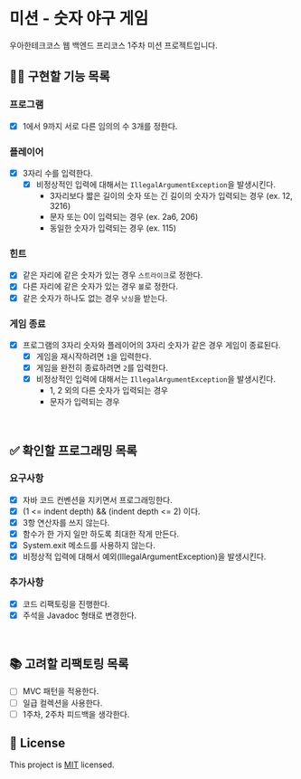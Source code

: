 # 미션 - 숫자 야구 게임
우아한테크코스 웹 백엔드 프리코스 1주차 미션 프로젝트입니다.

## 👩‍💻 구현할 기능 목록
### 프로그램
- [x] 1에서 9까지 서로 다른 임의의 수 3개를 정한다.

### 플레이어
- [x] 3자리 수를 입력한다.
    - [x] 비정상적인 입력에 대해서는 `IllegalArgumentException`을 발생시킨다.
        - 3자리보다 짧은 길이의 숫자 또는 긴 길이의 숫자가 입력되는 경우 (ex. 12, 3216)
        - 문자 또는 0이 입력되는 경우 (ex. 2a6, 206)
        - 동일한 숫자가 입력되는 경우 (ex. 115) 

### 힌트
- [x] 같은 자리에 같은 숫자가 있는 경우 `스트라이크`로 정한다.
- [x] 다른 자리에 같은 숫자가 있는 경우 `볼`로 정한다.
- [x] 같은 숫자가 하나도 없는 경우 `낫싱`을 받는다.

### 게임 종료
- [x] 프로그램의 3자리 숫자와 플레이어의 3자리 숫자가 같은 경우 게임이 종료된다.
    - [x] 게임을 재시작하려면 `1`을 입력한다.
    - [x] 게임을 완전히 종료하려면 `2`를 입력한다.
    - [x] 비정상적인 입력에 대해서는 `IllegalArgumentException`을 발생시킨다.
        - 1, 2 외의 다른 숫자가 입력되는 경우
        - 문자가 입력되는 경우

<br>

## ✅ 확인할 프로그래밍 목록
### 요구사항
- [x] 자바 코드 컨벤션을 지키면서 프로그래밍한다.
- [x] (1 <= indent depth) && (indent depth <= 2) 이다.
- [x] 3항 연산자를 쓰지 않는다.
- [x] 함수가 한 가지 일만 하도록 최대한 작게 만든다.
- [x] System.exit 메소드를 사용하지 않는다.
- [x] 비정상적 입력에 대해서 예외(IllegalArgumentException)을 발생시킨다.

### 추가사항
- [x] 코드 리팩토링을 진행한다.
- [x] 주석을 Javadoc 형태로 변경한다.

<br>

## 📚 고려할 리팩토링 목록
- [ ] MVC 패턴을 적용한다.
- [ ] 일급 컬렉션을 사용한다.
- [ ] 1주차, 2주차 피드백을 생각한다.

## 📝 License

This project is [MIT](https://github.com/woowacourse/java-baseball-precourse/blob/master/LICENSE) licensed.
